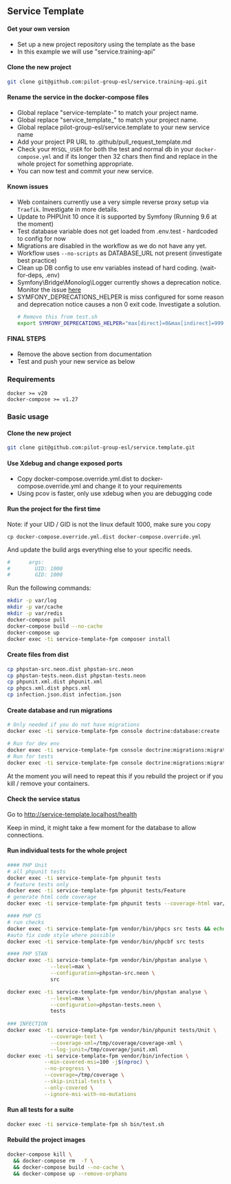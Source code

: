 ## Service Template

#### Get your own version
- Set up a new project repository using the template as the base
- In this example we will use "service.training-api"

#### Clone the new project
```sh
git clone git@github.com:pilot-group-esl/service.training-api.git
```

#### Rename the service in the docker-compose files
- Global replace "service-template-" to match your project name.
- Global replace "service_template_" to match your project name. 
- Global replace pilot-group-esl/service.template to your new service name
- Add your project PR URL to .github/pull_request_template.md
- Check your `MYSQL_USER` for both the test and normal db in your `docker-compose.yml` and if its longer then 32 chars then find and replace in the whole project for something appropriate. 
- You can now test and commit your new service.

#### Known issues
- Web containers currently use a very simple reverse proxy setup via `Traefik`. Investigate in more details. 
- Update to PHPUnit 10 once it is supported by Symfony (Running 9.6 at the moment)
- Test database variable does not get loaded from .env.test - hardcoded to config for now
- Migrations are disabled in the workflow as we do not have any yet. 
- Workflow uses `--no-scripts` as DATABASE_URL not present (investigate best practice)
- Clean up DB config to use env variables instead of hard coding. (wait-for-deps, .env)
- Symfony\Bridge\Monolog\Logger currently shows a deprecation notice. Monitor the issue [here](https://github.com/symfony/symfony/issues/47096) 
- SYMFONY_DEPRECATIONS_HELPER is miss configured for some reason and deprecation notice causes a non 0 exit code. Investigate a solution.
  ```sh
  # Remove this from test.sh
  export SYMFONY_DEPRECATIONS_HELPER="max[direct]=0&max[indirect]=999999"
  ```

#### FINAL STEPS
- Remove the above section from documentation
- Test and push your new service as below

### Requirements
```
docker >= v20
docker-compose >= v1.27 
```

### Basic usage

#### Clone the new project
```sh
git clone git@github.com:pilot-group-esl/service.template.git
```

#### Use Xdebug and change exposed ports
- Copy docker-compose.override.yml.dist to docker-compose.override.yml and change it to your requirements
- Using pcov is faster, only use xdebug when you are debugging code

#### Run the project for the first time
Note: if your UID / GID is not the linux default 1000, make sure you copy
```shell
cp docker-compose.override.yml.dist docker-compose.override.yml
```

And update the build args everything else to your specific needs.
```sh
#      args:
#        UID: 1000
#        GID: 1000
```

Run the following commands:
```sh
mkdir -p var/log
mkdir -p var/cache
mkdir -p var/redis
docker-compose pull
docker-compose build --no-cache
docker-compose up
docker exec -ti service-template-fpm composer install
```

#### Create files from dist
```sh
cp phpstan-src.neon.dist phpstan-src.neon
cp phpstan-tests.neon.dist phpstan-tests.neon
cp phpunit.xml.dist phpunit.xml
cp phpcs.xml.dist phpcs.xml
cp infection.json.dist infection.json
```

#### Create database and run migrations
```sh
# Only needed if you do not have migrations
docker exec -ti service-template-fpm console doctrine:database:create

# Run for dev env
docker exec -ti service-template-fpm console doctrine:migrations:migrate
# Run for tests
docker exec -ti service-template-fpm console doctrine:migrations:migrate --env=test --no-interaction
```

At the moment you will need to repeat this if you rebuild the project or if you kill / remove your containers.

#### Check the service status
Go to http://service-template.localhost/health

Keep in mind, it might take a few moment for the database to allow connections. 


#### Run individual tests for the whole project
```sh
#### PHP Unit
# all phpunit tests
docker exec -ti service-template-fpm phpunit tests
# feature tests only
docker exec -ti service-template-fpm phpunit tests/Feature
# generate html code coverage 
docker exec -ti service-template-fpm phpunit tests --coverage-html var/coverage

#### PHP CS
# run checks
docker exec -ti service-template-fpm vendor/bin/phpcs src tests && echo "PASS"
#auto fix code style where possible
docker exec -ti service-template-fpm vendor/bin/phpcbf src tests

#### PHP STAN
docker exec -ti service-template-fpm vendor/bin/phpstan analyse \
              --level=max \
              --configuration=phpstan-src.neon \
              src

docker exec -ti service-template-fpm vendor/bin/phpstan analyse \
              --level=max \
              --configuration=phpstan-tests.neon \
              tests
              
### INFECTION 
docker exec -ti service-template-fpm vendor/bin/phpunit tests/Unit \
              --coverage-text \
              --coverage-xml=/tmp/coverage/coverage-xml \
              --log-junit=/tmp/coverage/junit.xml 
docker exec -ti service-template-fpm vendor/bin/infection \
            --min-covered-msi=100 -j$(nproc) \
            --no-progress \
            --coverage=/tmp/coverage \
            --skip-initial-tests \
            --only-covered \
            --ignore-msi-with-no-mutations
```

#### Run all tests for a suite

```sh
docker exec -ti service-template-fpm sh bin/test.sh
```


#### Rebuild the project images
```sh
docker-compose kill \
  && docker-compose rm  -f \
  && docker-compose build --no-cache \
  && docker-compose up --remove-orphans 
```